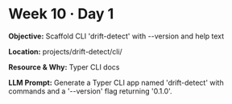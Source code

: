 # Week 10 · Day 1

**Objective:** Scaffold CLI 'drift-detect' with --version and help text

**Location:** projects/drift-detect/cli/

**Resource & Why:** Typer CLI docs

**LLM Prompt:** Generate a Typer CLI app named 'drift-detect' with commands and a '--version' flag returning '0.1.0'.
